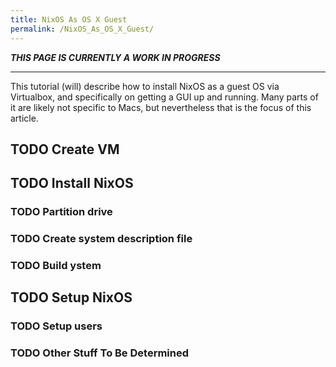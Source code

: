 ```yaml
---
title: NixOS As OS X Guest
permalink: /NixOS_As_OS_X_Guest/
---
```


***THIS PAGE IS CURRENTLY A WORK IN PROGRESS***

------------------------------------------------------------------------

This tutorial (will) describe how to install NixOS as a guest OS via Virtualbox, and specifically on getting a GUI up and running. Many parts of it are likely not specific to Macs, but nevertheless that is the focus of this article.

TODO Create VM
--------------

TODO Install NixOS
------------------

### TODO Partition drive

### TODO Create system description file

### TODO Build ystem

TODO Setup NixOS
----------------

### TODO Setup users

### TODO Other Stuff To Be Determined